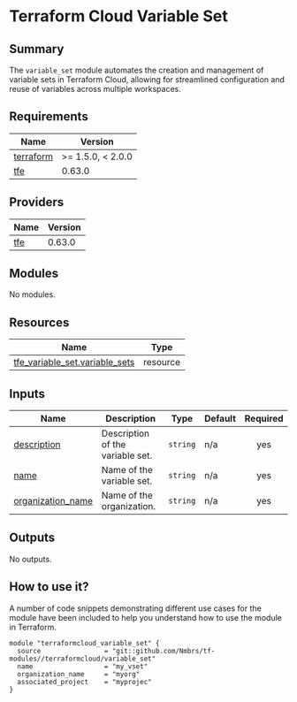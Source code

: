 <!-- BEGIN_TF_DOCS -->
# Terraform Cloud Variable Set

## Summary
The `variable_set` module automates the creation and management of variable sets in Terraform Cloud, allowing for streamlined configuration and reuse of variables across multiple workspaces.

## Requirements

| Name | Version |
|------|---------|
| <a name="requirement_terraform"></a> [terraform](#requirement\_terraform) | >= 1.5.0, < 2.0.0 |
| <a name="requirement_tfe"></a> [tfe](#requirement\_tfe) | 0.63.0 |

## Providers

| Name | Version |
|------|---------|
| <a name="provider_tfe"></a> [tfe](#provider\_tfe) | 0.63.0 |

## Modules

No modules.

## Resources

| Name | Type |
|------|------|
| [tfe_variable_set.variable_sets](https://registry.terraform.io/providers/hashicorp/tfe/0.63.0/docs/resources/variable_set) | resource |

## Inputs

| Name | Description | Type | Default | Required |
|------|-------------|------|---------|:--------:|
| <a name="input_description"></a> [description](#input\_description) | Description of the variable set. | `string` | n/a | yes |
| <a name="input_name"></a> [name](#input\_name) | Name of the variable set. | `string` | n/a | yes |
| <a name="input_organization_name"></a> [organization\_name](#input\_organization\_name) | Name of the organization. | `string` | n/a | yes |

## Outputs

No outputs.

## How to use it?

A number of code snippets demonstrating different use cases for the module have been included to help you understand how to use the module in Terraform.

```hcl
module "terraformcloud_variable_set" {
  source                = "git::github.com/Nmbrs/tf-modules//terraformcloud/variable_set"
  name                  = "my_vset"
  organization_name     = "myorg"
  associated_project    = "myprojec"
}
```
<!-- END_TF_DOCS -->
